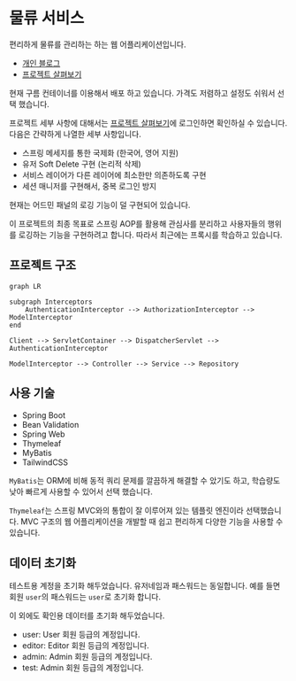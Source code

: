 # 물류 서비스

편리하게 물류를 관리하는 하는 웹 어플리케이션입니다.

- [개인 블로그](https://devjay.blog)
- [프로젝트 살펴보기](https://devjay-logistics.run.goorm.io)

현재 구름 컨테이너를 이용해서 배포 하고 있습니다. 가격도 저렴하고 설정도 쉬워서 선택 했습니다.

프로젝트 세부 사항에 대해서는 [프로젝트 살펴보기](https://devjay-logistics.run.goorm.io)에 로그인하면 확인하실 수 있습니다. 다음은 간략하게 나열한 세부 사항입니다.

- 스프링 메세지를 통한 국제화 (한국어, 영어 지원)
- 유저 Soft Delete 구현 (논리적 삭제)
- 서비스 레이어가 다른 레이어에 최소한만 의존하도록 구현
- 세션 매니저를 구현해서, 중복 로그인 방지

현재는 어드민 패널의 로깅 기능이 덜 구현되어 있습니다.

이 프로젝트의 최종 목표로 스프링 AOP를 활용해 관심사를 분리하고 사용자들의 행위를 로깅하는 기능을 구현하려고 합니다.
따라서 최근에는 프록시를 학습하고 있습니다.

## 프로젝트 구조

```mermaid
graph LR

subgraph Interceptors
	AuthenticationInterceptor --> AuthorizationInterceptor --> ModelInterceptor
end

Client --> ServletContainer --> DispatcherServlet --> AuthenticationInterceptor

ModelInterceptor --> Controller --> Service --> Repository
```

## 사용 기술

- Spring Boot
- Bean Validation
- Spring Web
- Thymeleaf
- MyBatis
- TailwindCSS

`MyBatis`는 ORM에 비해 동적 쿼리 문제를 깔끔하게 해결할 수 았기도 하고, 학습량도 낮아 빠르게 사용할 수 있어서 선택 했습니다.

`Thymeleaf`는 스프링 MVC와의 통합이 잘 이루어져 있는 템플릿 엔진이라 선택했습니다. MVC 구조의 웹 어플리케이션을 개발할 때 쉽고 편리하게 다양한 기능을 사용할 수 있습니다.

## 데이터 초기화

테스트용 계정을 초기화 해두었습니다. 유저네임과 패스워드는 동일합니다. 예를 들면 회원 `user`의 패스워드는 `user`로 초기화 합니다.

이 외에도 확인용 데이터를 초기화 해두었습니다.

- user: User 회원 등급의 계정입니다.
- editor: Editor 회원 등급의 계정입니다.
- admin: Admin 회원 등급의 계정입니다.
- test: Admin 회원 등급의 계정입니다.